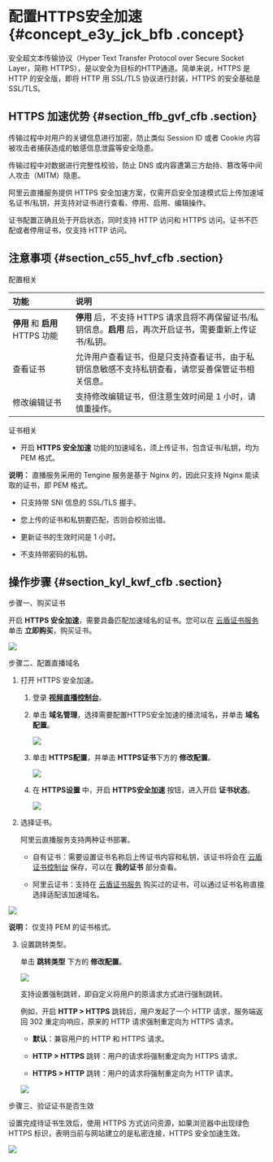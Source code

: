 # 配置HTTPS安全加速 {#concept_e3y_jck_bfb .concept}

安全超文本传输协议（Hyper Text Transfer Protocol over Secure Socket Layer，简称 HTTPS），是以安全为目标的HTTP通道。简单来说，HTTPS 是 HTTP 的安全版，即将 HTTP 用 SSL/TLS 协议进行封装，HTTPS 的安全基础是 SSL/TLS。

## HTTPS 加速优势 {#section_ffb_gvf_cfb .section}

传输过程中对用户的关键信息进行加密，防止类似 Session ID 或者 Cookie 内容被攻击者捕获造成的敏感信息泄露等安全隐患。

传输过程中对数据进行完整性校验，防止 DNS 或内容遭第三方劫持、篡改等中间人攻击（MITM）隐患。

阿里云直播服务提供 HTTPS 安全加速方案，仅需开启安全加速模式后上传加速域名证书/私钥，并支持对证书进行查看、停用、启用、编辑操作。

证书配置正确且处于开启状态，同时支持 HTTP 访问和 HTTPS 访问。证书不匹配或者停用证书，仅支持 HTTP 访问。

## 注意事项 {#section_c55_hvf_cfb .section}

配置相关

|功能|说明|
|:-|:-|
|**停用** 和 **启用** HTTPS 功能|**停用** 后，不支持 HTTPS 请求且将不再保留证书/私钥信息。**启用** 后，再次开启证书，需要重新上传证书/私钥。|
|查看证书|允许用户查看证书，但是只支持查看证书，由于私钥信息敏感不支持私钥查看，请您妥善保管证书相关信息。|
|修改编辑证书|支持修改编辑证书，但注意生效时间是 1 小时，请慎重操作。|

证书相关

-   开启 **HTTPS 安全加速** 功能的加速域名，须上传证书，包含证书/私钥，均为 PEM 格式。

**说明：** 直播服务采用的 Tengine 服务是基于 Nginx 的，因此只支持 Nginx 能读取的证书，即 PEM 格式。

-   只支持带 SNI 信息的 SSL/TLS 握手。

-   您上传的证书和私钥要匹配，否则会校验出错。

-   更新证书的生效时间是 1 小时。

-   不支持带密码的私钥。


## 操作步骤 {#section_kyl_kwf_cfb .section}

步骤一、购买证书

开启 **HTTPS 安全加速**，需要具备匹配加速域名的证书。您可以在 [云盾证书服务](https://common-buy.aliyun.com/?spm=5176.2020520163.cas.1.406f1768HMLTEf&commodityCode=cas#/buy) 单击 **立即购买**，购买证书。

![](http://static-aliyun-doc.oss-cn-hangzhou.aliyuncs.com/assets/img/20692/153914371211633_zh-CN.png)

步骤二、配置直播域名

1.  打开 HTTPS 安全加速。
    1.  登录 [**视频直播控制台**](https://live.console.aliyun.com/?spm=a2c4g.11186623.2.5.41ef7726m6GZqV#/live/domains)。
    2.  单击 **域名管理**，选择需要配置HTTPS安全加速的播流域名，并单击 **域名配置**。

        ![](http://static-aliyun-doc.oss-cn-hangzhou.aliyuncs.com/assets/img/20692/153914371211635_zh-CN.png)

    3.  单击 **HTTPS配置**，并单击 **HTTPS证书**下方的 **修改配置**。

        ![](http://static-aliyun-doc.oss-cn-hangzhou.aliyuncs.com/assets/img/20692/153914371211636_zh-CN.png)

    4.  在 **HTTPS设置** 中，开启 **HTTPS安全加速** 按钮，进入开启 **证书状态**。

        ![](http://static-aliyun-doc.oss-cn-hangzhou.aliyuncs.com/assets/img/20692/153914371211637_zh-CN.png)

2.  选择证书。

    阿里云直播服务支持两种证书部署。

    -   自有证书：需要设置证书名称后上传证书内容和私钥，该证书将会在 [云盾证书控制台](https://yundun.console.aliyun.com/?spm=a2c4g.11186623.2.9.41ef7726m6GZqV&p=cas#/cas/home) 保存，可以在 **我的证书** 部分查看。

    -   阿里云证书：支持在 [云盾证书服务](https://common-buy.aliyun.com/?spm=a2c4g.11186623.2.10.41ef7726m6GZqV&commodityCode=cas#/buy) 购买过的证书，可以通过证书名称直接选择适配该加速域名。

![](http://static-aliyun-doc.oss-cn-hangzhou.aliyuncs.com/assets/img/20692/153914371211638_zh-CN.png)

**说明：** 仅支持 PEM 的证书格式。

3.  设置跳转类型。

    单击 **跳转类型** 下方的 **修改配置**。

    ![](http://static-aliyun-doc.oss-cn-hangzhou.aliyuncs.com/assets/img/20692/153914371211639_zh-CN.png)

    支持设置强制跳转，即自定义将用户的原请求方式进行强制跳转。

    例如，开启 **HTTP \> HTTPS** 跳转后，用户发起了一个 HTTP 请求，服务端返回 302 重定向响应，原来的 HTTP 请求强制重定向为 HTTPS 请求。

    -   **默认**：兼容用户的 HTTP 和 HTTPS 请求。

    -   **HTTP \> HTTPS** 跳转：用户的请求将强制重定向为 HTTPS 请求。

    -   **HTTPS \> HTTP** 跳转：用户的请求将强制重定向为 HTTP 请求。

    ![](http://static-aliyun-doc.oss-cn-hangzhou.aliyuncs.com/assets/img/20692/153914371211640_zh-CN.png)


步骤三、验证证书是否生效

设置完成待证书生效后，使用 HTTPS 方式访问资源，如果浏览器中出现绿色 HTTPS 标识，表明当前与网站建立的是私密连接，HTTPS 安全加速生效。

![](http://static-aliyun-doc.oss-cn-hangzhou.aliyuncs.com/assets/img/20692/153914371211641_zh-CN.png)

